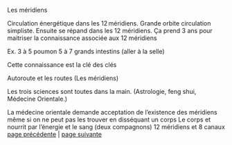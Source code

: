 Les méridiens

Circulation énergétique dans les 12 méridiens. Grande orbite circulation simpliste. Ensuite se répand dans les 12 méridiens. Ça prend 3 ans pour maitriser la connaissance associée aux 12 méridiens

Ex.
3 à 5 poumon
5 à 7 grands intestins (aller à la selle)

Cette connaissance est la clé des clés

Autoroute et les routes (Les méridiens)

Les trois sciences sont toutes dans la main. (Astrologie, feng shui, Médecine Orientale.)

La médecine orientale demande acceptation de l’existence des méridiens même si on ne peut pas les trouver en disséquant un corps
Le corps et nourrit par l’énergie et le sang (deux compagnons)
12 méridiens et 8 canaux
[page précédente](2024-03-10-04.md) | [page suivante](2024-03-10-06.md)